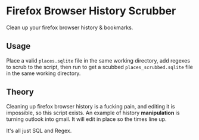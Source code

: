 # Firefox Browser History Scrubber

Clean up your firefox browser history & bookmarks.

## Usage

Place a valid `places.sqlite` file in the same working directory, add regexes to scrub to the script, then run to get a scubbed `places_scrubbed.sqlite` file in the same working directory.

## Theory

Cleaning up firefox browser history is a fucking pain, and editing it is impossible, so this script exists. An example of history **manipulation** is turning outlook into gmail. It will edit in place so the times line up.

It's all just SQL and Regex.

